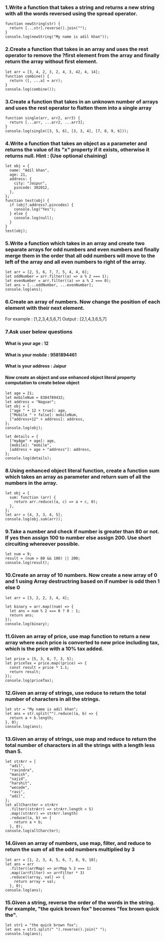 ### 1.Write a function that takes a string and returns a new string with all the words reversed using the spread operator.
```
function newString(str) {
  return [...str].reverse().join("");
}
console.log(newString("My name is adil khan"));
```

### 2.Create a function that takes in an array and uses the rest operator to remove the ?first element from the array and finally return the array without first element.
```
let arr = [3, 4, 2, 3, 2, 4, 3, 42, 4, 14];
function combine() {
  return ([, ...a] = arr);
}
console.log(combine());
```

### 3.Create a function that takes in an unknown number of arrays and uses the rest operator to flatten them into a single array
```
function single(arr, arr2, arr3) {
  return [...arr, ...arr2, ...arr3];
}
console.log(single([3, 5, 6], [3, 3, 4], [7, 8, 9, 6]));
```

### 4.Write a function that takes an object as a parameter and returns the value of its "x" property if it exists, otherwise it returns null. Hint : (Use optional chaining)
```
let obj = {
  name: "Adil khan",
  age: 21,
  address: {
    city: "Jaipur",
    pincode: 302012,
  },
};
function test(obj) {
  if (obj?.address?.pincodes) {
    console.log("Yes");
  } else {
    console.log(null);
  }
}
test(obj);
```

### 5.Write a function which takes in an array and create two separate arrays for odd numbers and even numbers and finally merge them in the order that all odd numbers will move to the left of the array and all even numbers to right of the array.
```
let arr = [2, 5, 6, 7, 7, 5, 4, 4, 6];
let oddNumber = arr.filter((a) => a % 2 === 1);
let evenNumber = arr.filter((a) => a % 2 === 0);
let ans = [...oddNumber, ...evenNumber];
console.log(ans);
```
### 6.Create an array of numbers. Now change the position of each element with their next element.

For example : [1,2,3,4,5,6,7]
Output : [2,1,4,3,6,5,7]

### 7.Ask user below questions
#### What is your age  : 12
#### What is your mobile : 9581894461
#### What is your address : Jaipur
#### Now create an object and use enhanced object literal property computation to create below object
```
let age = 21;
let mobileNum = 8384789432;
let address = "Naguar";
let obj = {
  ["age " + 12 + true]: age,
  ["Mobile " + false]: mobileNum,
  ["address+12" + address]: address,
};
console.log(obj);

let details = {
  ["myAge" + age]: age,
  [mobile]: "mobile",
  [address + age + "address"]: address,
};
console.log(details);
```

### 8.Using enhanced object literal function, create a function sum which takes an array as parameter and return sum of all the numbers in the array.
```
let obj = {
  sum: function (arr) {
    return arr.reduce((a, c) => a + c, 0);
  },
};
let arr = [4, 3, 3, 4, 5];
console.log(obj.sum(arr));
```

### 9.Take a number and check if number is greater than 80 or not. If yes then assign 100 to number else assign 200. Use short circuiting whereever possible.
```
let num = 9;
result = (num > 80 && 100) || 200;
console.log(result);
```

### 10.Create an array of 10 numbers. Now create a new array of 0 and 1 using Array destructring based on if number is odd then 1 else 0
```
let arr = [3, 2, 2, 3, 4, 4];

let binary = arr.map((num) => {
  let ans = num % 2 === 0 ? 0 : 1;
  return ans;
});
console.log(binary);
```

### 11.Given an array of price, use map function to return a new array where each price is converted to new price including tax, which is the price with a 10% tax added.
```
let price = [5, 3, 6, 7, 3, 5];
let priceTax = price.map((price) => {
  const result = price * 1.1;
  return result;
});
console.log(priceTax);
```

### 12.Given an array of strings, use reduce to return the total number of characters in all the strings.
```
let str = "My name is adil khan";
let ans = str.split("").reduce((a, b) => {
  return a + b.length;
}, 0);
console.log(ans);
```

### 13.Given an array of strings, use map and reduce to return the total number of characters in all the strings with a length less than 5.
```
let strArr = [
  "adil",
  "ravindra",
  "manish",
  "sajid",
  "harshit",
  "wecode",
  "ravi",
  "adil",
];
let allCharcter = strArr
  .filter((strArr) => strArr.length < 5)
  .map((strArr) => strArr.length)
  .reduce((a, b) => {
    return a + b;
  }, 0);
console.log(allCharcter);
```
### 14.Given an array of numbers, use map, filter, and reduce to return the sum of all the odd numbers multiplied by 3
```
let arr = [1, 2, 3, 4, 5, 6, 7, 8, 9, 10];
let ans = arr
  .filter((arrMap) => arrMap % 2 === 1)
  .map((arrFilter) => arrFilter * 3)
  .reduce((array, val) => {
    return array + val;
  }, 0);
console.log(ans);
```
### 15.Given a string, reverse the order of the words in the string. For example, "the quick brown fox" becomes "fox brown quick the".
```
let str1 = "the quick brown fox";
let ans = str1.split(" ").reverse().join(" ");
console.log(ans);
```
